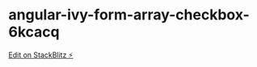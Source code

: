 # angular-ivy-form-array-checkbox-6kcacq

[Edit on StackBlitz ⚡️](https://stackblitz.com/edit/angular-ivy-form-array-checkbox-6kcacq)